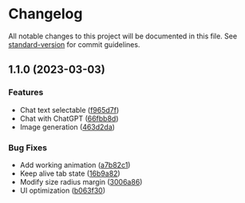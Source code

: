 # Changelog

All notable changes to this project will be documented in this file. See [standard-version](https://github.com/conventional-changelog/standard-version) for commit guidelines.

## 1.1.0 (2023-03-03)


### Features

* Chat text selectable ([f965d7f](https://github.com/a1265478/my_chat_gpt/commit/f965d7f073e9e13cce5497874e901b7deca5f182))
* Chat with ChatGPT ([66fbb8d](https://github.com/a1265478/my_chat_gpt/commit/66fbb8d1ce462c55a505b0ad9ca3c0079aa7f541))
* Image generation ([463d2da](https://github.com/a1265478/my_chat_gpt/commit/463d2da9018eef40e3a90c476a6b3ebba4971ad0))


### Bug Fixes

* Add working animation ([a7b82c1](https://github.com/a1265478/my_chat_gpt/commit/a7b82c1606d3f945dc6949c0e166970330511999))
* Keep alive tab state ([16b9a82](https://github.com/a1265478/my_chat_gpt/commit/16b9a82ba1fc499de1384e501fcde93e3aeecd6d))
* Modify size radius margin ([3006a86](https://github.com/a1265478/my_chat_gpt/commit/3006a862754395c96635dc2cf6d64885a95738c8))
* UI optimization ([b063f30](https://github.com/a1265478/my_chat_gpt/commit/b063f30d51940834da34fb62e630f08d0b31b151))
